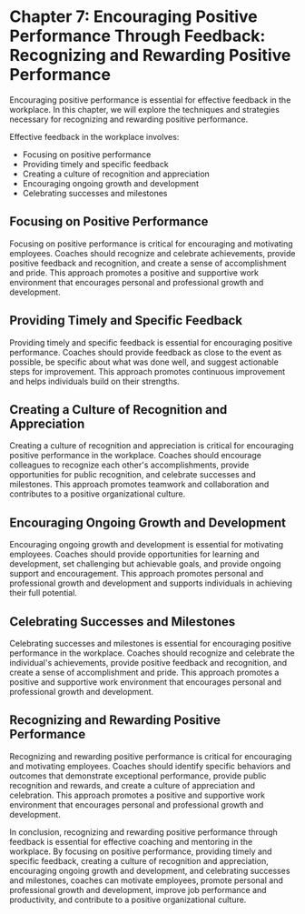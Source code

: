 Chapter 7: Encouraging Positive Performance Through Feedback: Recognizing and Rewarding Positive Performance
============================================================================================================

Encouraging positive performance is essential for effective feedback in the workplace. In this chapter, we will explore the techniques and strategies necessary for recognizing and rewarding positive performance.

Effective feedback in the workplace involves:

* Focusing on positive performance
* Providing timely and specific feedback
* Creating a culture of recognition and appreciation
* Encouraging ongoing growth and development
* Celebrating successes and milestones

Focusing on Positive Performance
--------------------------------

Focusing on positive performance is critical for encouraging and motivating employees. Coaches should recognize and celebrate achievements, provide positive feedback and recognition, and create a sense of accomplishment and pride. This approach promotes a positive and supportive work environment that encourages personal and professional growth and development.

Providing Timely and Specific Feedback
--------------------------------------

Providing timely and specific feedback is essential for encouraging positive performance. Coaches should provide feedback as close to the event as possible, be specific about what was done well, and suggest actionable steps for improvement. This approach promotes continuous improvement and helps individuals build on their strengths.

Creating a Culture of Recognition and Appreciation
--------------------------------------------------

Creating a culture of recognition and appreciation is critical for encouraging positive performance in the workplace. Coaches should encourage colleagues to recognize each other's accomplishments, provide opportunities for public recognition, and celebrate successes and milestones. This approach promotes teamwork and collaboration and contributes to a positive organizational culture.

Encouraging Ongoing Growth and Development
------------------------------------------

Encouraging ongoing growth and development is essential for motivating employees. Coaches should provide opportunities for learning and development, set challenging but achievable goals, and provide ongoing support and encouragement. This approach promotes personal and professional growth and development and supports individuals in achieving their full potential.

Celebrating Successes and Milestones
------------------------------------

Celebrating successes and milestones is essential for encouraging positive performance in the workplace. Coaches should recognize and celebrate the individual's achievements, provide positive feedback and recognition, and create a sense of accomplishment and pride. This approach promotes a positive and supportive work environment that encourages personal and professional growth and development.

Recognizing and Rewarding Positive Performance
----------------------------------------------

Recognizing and rewarding positive performance is critical for encouraging and motivating employees. Coaches should identify specific behaviors and outcomes that demonstrate exceptional performance, provide public recognition and rewards, and create a culture of appreciation and celebration. This approach promotes a positive and supportive work environment that encourages personal and professional growth and development.

In conclusion, recognizing and rewarding positive performance through feedback is essential for effective coaching and mentoring in the workplace. By focusing on positive performance, providing timely and specific feedback, creating a culture of recognition and appreciation, encouraging ongoing growth and development, and celebrating successes and milestones, coaches can motivate employees, promote personal and professional growth and development, improve job performance and productivity, and contribute to a positive organizational culture.
